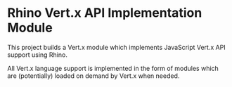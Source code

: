 # Rhino Vert.x API Implementation Module

This project builds a Vert.x module which implements JavaScript Vert.x API support using Rhino.

All Vert.x language support is implemented in the form of modules which are (potentially) loaded on demand by Vert.x when needed.
